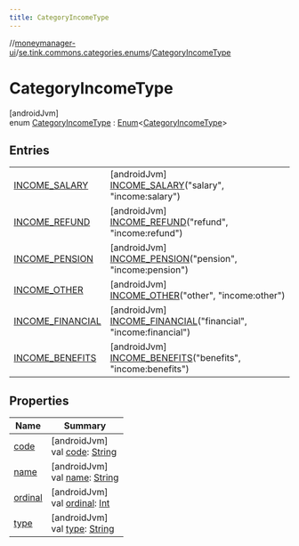 ```yaml
---
title: CategoryIncomeType
---
```

//[moneymanager-ui](../../../index.html)/[se.tink.commons.categories.enums](../index.html)/[CategoryIncomeType](index.html)



# CategoryIncomeType



[androidJvm]\
enum [CategoryIncomeType](index.html) : [Enum](https://kotlinlang.org/api/latest/jvm/stdlib/kotlin/-enum/index.html)&lt;[CategoryIncomeType](index.html)&gt;



## Entries


| | |
|---|---|
| [INCOME_SALARY](-i-n-c-o-m-e_-s-a-l-a-r-y/index.html) | [androidJvm]<br>[INCOME_SALARY](-i-n-c-o-m-e_-s-a-l-a-r-y/index.html)(&quot;salary&quot;, &quot;income:salary&quot;) |
| [INCOME_REFUND](-i-n-c-o-m-e_-r-e-f-u-n-d/index.html) | [androidJvm]<br>[INCOME_REFUND](-i-n-c-o-m-e_-r-e-f-u-n-d/index.html)(&quot;refund&quot;, &quot;income:refund&quot;) |
| [INCOME_PENSION](-i-n-c-o-m-e_-p-e-n-s-i-o-n/index.html) | [androidJvm]<br>[INCOME_PENSION](-i-n-c-o-m-e_-p-e-n-s-i-o-n/index.html)(&quot;pension&quot;, &quot;income:pension&quot;) |
| [INCOME_OTHER](-i-n-c-o-m-e_-o-t-h-e-r/index.html) | [androidJvm]<br>[INCOME_OTHER](-i-n-c-o-m-e_-o-t-h-e-r/index.html)(&quot;other&quot;, &quot;income:other&quot;) |
| [INCOME_FINANCIAL](-i-n-c-o-m-e_-f-i-n-a-n-c-i-a-l/index.html) | [androidJvm]<br>[INCOME_FINANCIAL](-i-n-c-o-m-e_-f-i-n-a-n-c-i-a-l/index.html)(&quot;financial&quot;, &quot;income:financial&quot;) |
| [INCOME_BENEFITS](-i-n-c-o-m-e_-b-e-n-e-f-i-t-s/index.html) | [androidJvm]<br>[INCOME_BENEFITS](-i-n-c-o-m-e_-b-e-n-e-f-i-t-s/index.html)(&quot;benefits&quot;, &quot;income:benefits&quot;) |


## Properties


| Name | Summary |
|---|---|
| [code](code.html) | [androidJvm]<br>val [code](code.html): [String](https://kotlinlang.org/api/latest/jvm/stdlib/kotlin/-string/index.html) |
| [name](../../com.tink.service.network/-sdk-client/-t-i-n-k_-l-i-n-k/index.html#-372974862%2FProperties%2F1000845458) | [androidJvm]<br>val [name](../../com.tink.service.network/-sdk-client/-t-i-n-k_-l-i-n-k/index.html#-372974862%2FProperties%2F1000845458): [String](https://kotlinlang.org/api/latest/jvm/stdlib/kotlin/-string/index.html) |
| [ordinal](../../com.tink.service.network/-sdk-client/-t-i-n-k_-l-i-n-k/index.html#-739389684%2FProperties%2F1000845458) | [androidJvm]<br>val [ordinal](../../com.tink.service.network/-sdk-client/-t-i-n-k_-l-i-n-k/index.html#-739389684%2FProperties%2F1000845458): [Int](https://kotlinlang.org/api/latest/jvm/stdlib/kotlin/-int/index.html) |
| [type](type.html) | [androidJvm]<br>val [type](type.html): [String](https://kotlinlang.org/api/latest/jvm/stdlib/kotlin/-string/index.html) |

